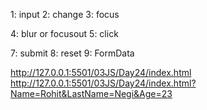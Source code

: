 <!-- Event type -->
1: input
2: change
3: focus
<!-- focus: Does not bubble, so it needs to be directly attached to individual input elements.
focusin: Bubbles, so it can be attached to the form element for event delegation. -->
4: blur or focusout
5: click
<!-- 6: dbclick Explain later -->
7: submit
8: reset
9: FormData 



http://127.0.0.1:5501/03JS/Day24/index.html
http://127.0.0.1:5501/03JS/Day24/index.html?Name=Rohit&LastName=Negi&Age=23

<!-- keys=value
Name=Rohit
LastName=Negi
Age=23 -->